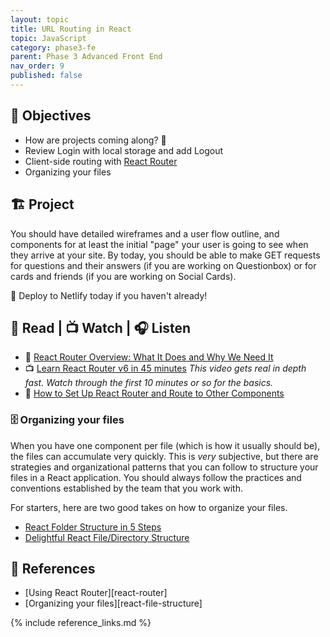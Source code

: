 ```yaml
---
layout: topic
title: URL Routing in React
topic: JavaScript
category: phase3-fe
parent: Phase 3 Advanced Front End
nav_order: 9
published: false
---
```


## 🎯 Objectives

- How are projects coming along? 👀
- Review Login with local storage and add Logout
- Client-side routing with [React Router](https://reactrouter.com/en/main)
- Organizing your files

## 🏗️ Project

You should have detailed wireframes and a user flow outline, and components for at least the initial "page" your user is going to see when they arrive at your site. By today, you should be able to make GET requests for questions and their answers (if you are working on Questionbox) or for cards and friends (if you are working on Social Cards).

🚀 Deploy to Netlify today if you haven't already!

## 📖 Read | 📺 Watch | 🎧 Listen

- 📖 [React Router Overview: What It Does and Why We Need It](https://reactrouter.com/en/main/start/overview#feature-overview)
- 📺 [Learn React Router v6 in 45 minutes](https://youtu.be/Ul3y1LXxzdU) _This video gets real in depth fast. Watch through the first 10 minutes or so for the basics._
- 📖 [How to Set Up React Router and Route to Other Components](https://www.freecodecamp.org/news/how-to-use-react-router-version-6/)

### 🗄️ Organizing your files

When you have one component per file (which is how it usually should be), the files can accumulate very quickly. This is _very_ subjective, but there are strategies and organizational patterns that you can follow to structure your files in a React application. You should always follow the practices and conventions established by the team that you work with.

For starters, here are two good takes on how to organize your files.

- [React Folder Structure in 5 Steps](https://www.robinwieruch.de/react-folder-structure/)
- [Delightful React File/Directory Structure](https://www.joshwcomeau.com/react/file-structure/)

## 🔖 References

- [Using React Router][react-router]
- [Organizing your files][react-file-structure]

{% include reference_links.md %}

